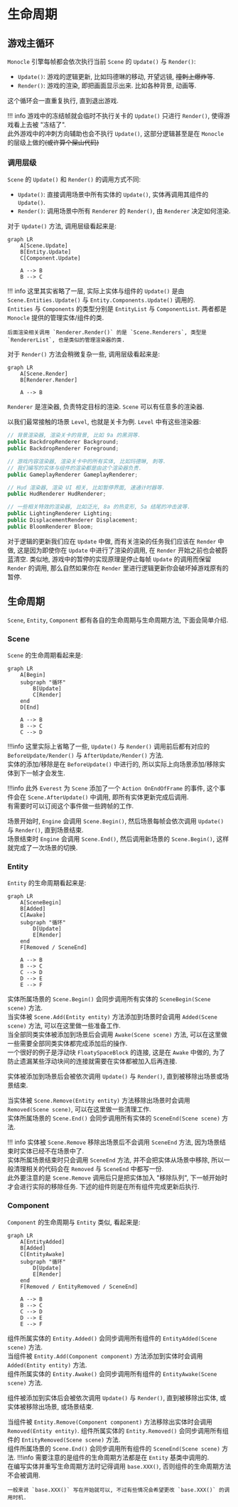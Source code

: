 # 生命周期

## 游戏主循环

`Monocle` 引擎每帧都会依次执行当前 `Scene` 的 `Update()` 与 `Render()`:

* `Update()`: 游戏的逻辑更新, 比如玛德琳的移动, 开望远镜, <del>撞刺上爆炸</del>等.
* `Render()`: 游戏的渲染, 即把画面显示出来. 比如各种背景, 动画等.

这个循环会一直重复执行, 直到退出游戏.

!!! info
    游戏中的冻结帧就会临时不执行关卡的 `Update()` 只进行 `Render()`, 使得游戏看上去被 "冻结了".  
    此外游戏中的冲刺方向辅助也会不执行 `Update()`, 这部分逻辑甚至是在 `Monocle` 的层级上做的<del>(或许算个屎山代码)</del>

### 调用层级

`Scene` 的 `Update()` 和 `Render()` 的调用方式不同:

* `Update()`: 直接调用场景中所有实体的 `Update()`, 实体再调用其组件的 `Update()`.
* `Render()`: 调用场景中所有 `Renderer` 的 `Render()`, 由  `Renderer` 决定如何渲染.

对于 `Update()` 方法, 调用层级看起来是:

```mermaid
graph LR
    A[Scene.Update]
    B[Entity.Update]
    C[Component.Update]

    A --> B
    B --> C
```

!!! info
    这里其实省略了一层, 实际上实体与组件的 `Update()` 是由 `Scene.Entities.Update()` 与 `Entity.Components.Update()` 调用的.            
    `Entities` 与 `Components` 的类型分别是 `EntityList` 与 `ComponentList`. 两者都是 `Monocle` 提供的管理实体/组件的类.   

    后面渲染相关调用 `Renderer.Render()` 的是 `Scene.Renderers`, 类型是 `RendererList`, 也是类似的管理渲染器的类.

对于 `Render()` 方法会稍微复杂一些, 调用层级看起来是:

```mermaid
graph LR
    A[Scene.Render]
    B[Renderer.Render]

    A --> B
```

`Renderer` 是渲染器, 负责特定目标的渲染. `Scene` 可以有任意多的渲染器.       

以我们最常接触的场景 `Level`, 也就是关卡为例. `Level` 中有这些渲染器:

```cs
// 背景渲染器, 渲染关卡的背景, 比如 9a 的黑洞等.
public BackdropRenderer Background;
public BackdropRenderer Foreground;

// 游戏内容渲染器, 渲染关卡中的所有实体, 比如玛德琳, 刺等.
// 我们编写的实体与组件的渲染都是由这个渲染器负责.
public GameplayRenderer GameplayRenderer;

// Hud 渲染器, 渲染 UI 相关, 比如暂停界面, 速通计时器等.
public HudRenderer HudRenderer;

// 一些相关特效的渲染器, 比如泛光, 8a 的热变形, 5a 结尾的冲击波等.
public LightingRenderer Lighting;
public DisplacementRenderer Displacement;
public BloomRenderer Bloom;
```

对于逻辑的更新我们应在 `Update` 中做, 而有关渲染的任务我们应该在 `Render` 中做, 这是因为即使你在 `Update` 中进行了渲染的调用,
在 `Render` 开始之前也会被蔚蓝清空. 类似地, 游戏中的暂停的实现原理是停止每帧 `Update` 的调用而保留 `Render` 的调用,
那么自然如果你在 `Render` 里进行逻辑更新你会破坏掉游戏原有的暂停.  

## 生命周期

`Scene`, `Entity`, `Component` 都有各自的生命周期与生命周期方法, 下面会简单介绍.

### Scene

`Scene` 的生命周期看起来是:

```mermaid
graph LR
    A[Begin]
    subgraph "循环"
        B[Update]
        C[Render]
    end
    D[End]

    A --> B
    B --> C
    C --> D
```

!!!info
    这里实际上省略了一些, `Update()` 与 `Render()` 调用前后都有对应的 `BeforeUpdate/Render()` 与 `AfterUpdate/Render()` 方法.       
    实体的添加/移除是在 `BeforeUpdate()` 中进行的, 所以实际上向场景添加/移除实体到下一帧才会发生.

!!!info 
    此外 `Everest` 为 `Scene` 添加了一个 `Action OnEndOfFrame` 的事件, 这个事件会在 `Scene.AfterUpdate()` 中调用,
    即所有实体更新完成后调用.           
    有需要时可以订阅这个事件做一些跨帧的工作.

场景开始时, `Engine` 会调用 `Scene.Begin()`, 然后场景每帧会依次调用 `Update()` 与 `Render()`, 直到场景结束.         
场景结束时 `Engine` 会调用 `Scene.End()`, 然后调用新场景的 `Scene.Begin()`, 这样就完成了一次场景的切换.

### Entity

`Entity` 的生命周期看起来是:

```mermaid
graph LR
    A[SceneBegin]
    B[Added]
    C[Awake]
    subgraph "循环"
        D[Update]
        E[Render]
    end
    F[Removed / SceneEnd]

    A --> B
    B --> C
    C --> D
    D --> E
    E --> F
```

实体所属场景的 `Scene.Begin()` 会同步调用所有实体的 `SceneBegin(Scene scene)` 方法.         
当实体被 `Scene.Add(Entity entity)` 方法添加到场景时会调用 `Added(Scene scene)` 方法, 可以在这里做一些准备工作.         
当全部同类实体被添加到场景后会调用 `Awake(Scene scene)` 方法, 可以在这里做一些需要全部同类实体都完成添加后的操作.           
一个很好的例子是浮动块 `FloatySpaceBlock` 的连接, 这是在 `Awake` 中做的, 为了防止遗漏某些浮动块间的连接就需要在实体都被加入后再连接.

实体被添加到场景后会被依次调用 `Update()` 与 `Render()`, 直到被移除出场景或场景结束.

当实体被 `Scene.Remove(Entity entity)` 方法移除出场景时会调用 `Removed(Scene scene)`, 可以在这里做一些清理工作.     
实体所属场景的 `Scene.End()` 会同步调用所有实体的 `SceneEnd(Scene scene)` 方法.  

!!! info
    实体被 `Scene.Remove` 移除出场景后不会调用 `SceneEnd` 方法, 因为场景结束时实体已经不在场景中了.     
    实体所属场景结束时只会调用 `SceneEnd` 方法, 并不会把实体从场景中移除, 所以一般清理相关的代码会在 `Removed` 与 `SceneEnd` 中都写一份.  
    此外要注意的是 `Scene.Remove` 调用后只是把实体加入 "移除队列", 下一帧开始时才会进行实际的移除任务.
    下述的组件则是在所有组件完成更新后执行.

### Component

`Component` 的生命周期与 `Entity` 类似, 看起来是:

```mermaid
graph LR
    A[EntityAdded]
    B[Added]
    C[EntityAwake]
    subgraph "循环"
        D[Update]
        E[Render]
    end
    F[Removed / EntityRemoved / SceneEnd]

    A --> B
    B --> C
    C --> D
    D --> E
    E --> F
```

组件所属实体的 `Entity.Added()` 会同步调用所有组件的 `EntityAdded(Scene scene)` 方法.         
当组件被 `Entity.Add(Component component)` 方法添加到实体时会调用 `Added(Entity entity)` 方法.         
组件所属实体的 `Entity.Awake()` 会同步调用所有组件的 `EntityAwake(Scene scene)` 方法.

组件被添加到实体后会被依次调用 `Update()` 与 `Render()`, 直到被移除出实体, 或实体被移除出场景, 或场景结束.

当组件被 `Entity.Remove(Component component)` 方法移除出实体时会调用 `Removed(Entity entity)`.
组件所属实体的 `Entity.Removed()` 会同步调用所有组件的 `EntityRemoved(Scene scene)` 方法.     
组件所属场景的 `Scene.End()` 会同步调用所有组件的 `SceneEnd(Scene scene)` 方法.
!!!info
    需要注意的是组件的生命周期方法都是在 `Entity` 基类中调用的.         
    在编写实体并重写生命周期方法时记得调用 `base.XXX()`, 否则组件的生命周期方法不会被调用.

    一般来说 `base.XXX()` 写在开始就可以, 不过有些情况会希望更改 `base.XXX()` 的调用时机.
